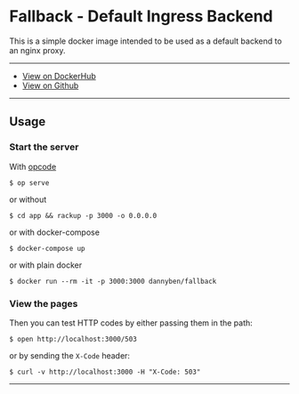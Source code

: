# Fallback - Default Ingress Backend

This is a simple docker image intended to be used as a default backend to
an nginx proxy.

---

- [View on DockerHub][2]
- [View on Github][3]

---


## Usage

### Start the server

With [opcode][1]

    $ op serve

or without

    $ cd app && rackup -p 3000 -o 0.0.0.0

or with docker-compose

    $ docker-compose up

or with plain docker

    $ docker run --rm -it -p 3000:3000 dannyben/fallback


### View the pages

Then you can test HTTP codes by either passing them in the path:

    $ open http://localhost:3000/503

or by sending the `X-Code` header:

    $ curl -v http://localhost:3000 -H "X-Code: 503"


---

[1]: https://github.com/DannyBen/opcode
[2]: https://hub.docker.com/r/dannyben/fallback/
[3]: https://github.com/DannyBen/docker-fallback


